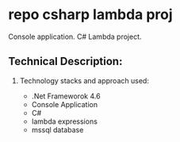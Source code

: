 # repo csharp lambda proj
Console application. C# Lambda project.

## Technical Description:
1. Technology stacks and approach used:
<ul>
  <ul>
    <li>.Net Frameworok 4.6</li>
    <li>Console Application</li>
    <li>C#</li>
    <li>lambda expressions</li>
    <li>mssql database</li>
  </ul>
</ul>

